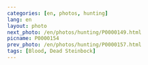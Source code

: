 ```yaml
---
categories: [en, photos, hunting]
lang: en
layout: photo
next_photo: /en/photos/hunting/P0000149.html
picname: P0000154
prev_photo: /en/photos/hunting/P0000157.html
tags: [Blood, Dead Steinbock]
---
```

